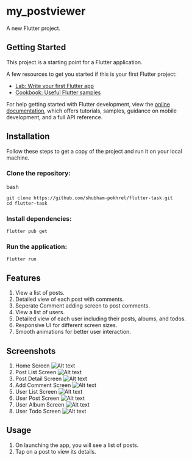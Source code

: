 # my_postviewer

A new Flutter project.

## Getting Started

This project is a starting point for a Flutter application.

A few resources to get you started if this is your first Flutter project:

- [Lab: Write your first Flutter app](https://docs.flutter.dev/get-started/codelab)
- [Cookbook: Useful Flutter samples](https://docs.flutter.dev/cookbook)

For help getting started with Flutter development, view the
[online documentation](https://docs.flutter.dev/), which offers tutorials,
samples, guidance on mobile development, and a full API reference.

## Installation

Follow these steps to get a copy of the project and run it on your local machine.

### Clone the repository:

bash
~~~
git clone https://github.com/shubham-pokhrel/flutter-task.git
cd flutter-task
~~~

### Install dependencies:

~~~
flutter pub get
~~~

### Run the application:

~~~
flutter run
~~~

## Features
1. View a list of posts.
2. Detailed view of each post with comments.
3. Seperate Comment adding screen to post comments.
4. View a list of users.
5. Detailed view of each user including their posts, albums, and todos.
6. Responsive UI for different screen sizes.
7. Smooth animations for better user interaction.


## Screenshots

1. Home Screen
   ![Alt text](https://github.com/shubham-pokhrel/flutter-task/blob/main/app_ss/home_screen.png "Home Screen")
2. Post List Screen
   ![Alt text](https://github.com/shubham-pokhrel/flutter-task/blob/main/app_ss/post_list.png "Post List Screen")
3. Post Detail Screen
   ![Alt text](https://github.com/shubham-pokhrel/flutter-task/blob/main/app_ss/post_details.png "Post Detail Screen")
4. Add Comment Screen
   ![Alt text](https://github.com/shubham-pokhrel/flutter-task/blob/main/app_ss/add_comment.png "Add Comment Screen")
5. User List Screen
   ![Alt text](https://github.com/shubham-pokhrel/flutter-task/blob/main/app_ss/user_list.png "User List Screen")
6. User Post Screen
   ![Alt text](https://github.com/shubham-pokhrel/flutter-task/blob/main/app_ss/user_posts.png "User Post Screen")
7. User Album Screen
   ![Alt text](https://github.com/shubham-pokhrel/flutter-task/blob/main/app_ss/user_albums.png "User Album Screen")
8. User Todo Screen
   ![Alt text](https://github.com/shubham-pokhrel/flutter-task/blob/main/app_ss/user_todo.png "User Todo Screen")

## Usage

1. On launching the app, you will see a list of posts.
2. Tap on a post to view its details.
